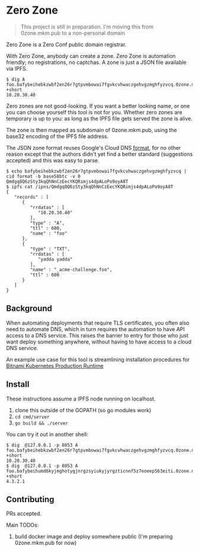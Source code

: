 # Zero Zone

> This project is still in preparation. I'm moving this from 0zone.mkm.pub to a non-personal domain

Zero Zone is a Zero Conf public domain registrar. 

With Zero Zone, anybody can create a zone. Zero Zone is automation friendly; no registrations, no captchas.
A zone is just a JSON file available via IPFS.

```
$ dig A foo.bafybeihebkzwbf2en26r7gtpvmbowai7fgvkcvhwaczgehvgzmghfyzvcq.0zone.mkm.pub +short
10.20.30.40
```

Zero zones are not good-looking. If you want a better looking name, or one you can choose yourself this tool is not for you.
Whether zero zones are temporary is up to you: as long as the IPFS file gets served the zone is alive.

The zone is then mapped as subdomain of 0zone.mkm.pub, using the base32 encoding
of the IPFS file address.

The JSON zone format reuses Google's Cloud DNS [format](https://cloud.google.com/dns/records/json-record),
for no other reason except that the authors didn't yet find a better standard (suggestions accepted) and this was easy to parse.

```
$ echo bafybeihebkzwbf2en26r7gtpvmbowai7fgvkcvhwaczgehvgzmghfyzvcq | cid format -b base58btc -v 0
Qmdgq8Q6zSty3kqQhNnCzEecYKQRimjs4dpALoPo9oyA8T
$ ipfs cat /ipns/Qmdgq8Q6zSty3kqQhNnCzEecYKQRimjs4dpALoPo9oyA8T
{
   "records" : [
      {
         "rrdatas" : [
            "10.20.30.40"
         ],
         "type" : "A",
         "ttl" : 600,
         "name" : "foo"
      },
      {
         "type" : "TXT",
         "rrdatas" : [
            "yadda yadda"
         ],
         "name" : "_acme-challenge.foo",
         "ttl" : 600
      }
   ]
}

```

## Background

When automating deployments that require TLS certificates, you often also need to automate DNS,
which in turn requires the automation to have API access to a DNS service. This raises the barrier to entry
for those who just want deploy something anywhere, without having to have access to a cloud DNS service.

An example use case for this tool is streamlining installation procedures for [Bitnami Kubernetes Production Runtime](https://github.com/bitnami/kube-prod-runtime/tree/master/kubeprod)

## Install

These instructions assume a IPFS node running on localhost.

1. clone this outside of the GOPATH (so go modules work)
2. `cd cmd/server`
3. `go build && ./server`

You can try it out in another shell:

```
$ dig  @127.0.0.1 -p 8053 A foo.bafybeihebkzwbf2en26r7gtpvmbowai7fgvkcvhwaczgehvgzmghfyzvcq.0zone.mkm.pub +short
10.20.30.40
$ dig  @127.0.0.1 -p 8053 A foo.bafybeihumd6kyjmghotygjnrgzsyiukyjyrgzticnnf5z7eoeep563eiti.0zone.mkm.pub +short
4.3.2.1
```

## Contributing

PRs accepted.

Main TODOs:

1. build docker image and deploy somewhere public (I'm preparing 0zone.mkm.pub for now)
